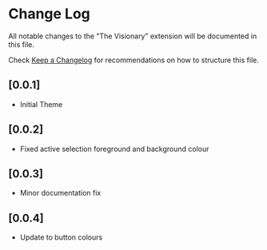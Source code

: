 # Change Log

All notable changes to the "The Visionary" extension will be documented in this file.

Check [Keep a Changelog](http://keepachangelog.com/) for recommendations on how to structure this file.

## [0.0.1]

- Initial Theme

## [0.0.2]

- Fixed active selection foreground and background colour

## [0.0.3]

- Minor documentation fix

## [0.0.4]

- Update to button colours

